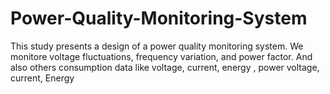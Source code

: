 # Power-Quality-Monitoring-System
This study presents a design of a power quality monitoring system. We monitore voltage fluctuations, frequency variation, and power factor. And also others consumption data like voltage, current, energy , power  voltage, current, Energy 
